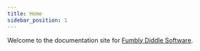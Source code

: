 ```yaml
---
title: Home
sidebar_position: 1
---
```


Welcome to the documentation site for [Fumbly Diddle Software](https://fumblydiddle.com).